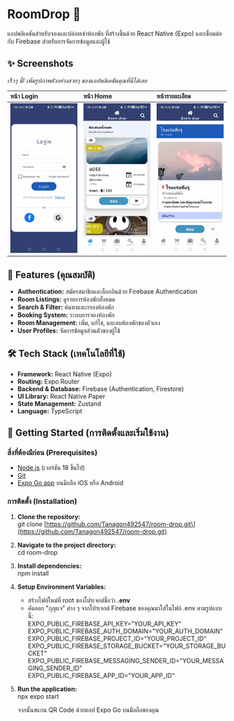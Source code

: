 # **RoomDrop 🏨**

แอปพลิเคชันสำหรับจองและปล่อยเช่าห้องพัก ที่สร้างขึ้นด้วย React Native (Expo) และเชื่อมต่อกับ Firebase สำหรับการจัดการข้อมูลและผู้ใช้

## **✨ Screenshots**

*เร็วๆ นี้\! เพิ่มรูปภาพตัวอย่างสวยๆ ของแอปพลิเคชันคุณที่นี่ได้เลย*

| หน้า Login | หน้า Home | หน้ารายละเอียด |
| :---- | :---- | :---- |
|  <img src="./screenshots/login-screen.jpg" width="200">  |  <img src="./screenshots/home-screen.jpg" width="200">  |  <img src="./screenshots/detail-screen.jpg" width="200">  |

## **🚀 Features (คุณสมบัติ)**

* **Authentication:** สมัครสมาชิกและล็อกอินด้วย Firebase Authentication  
* **Room Listings:** ดูรายการห้องพักทั้งหมด  
* **Search & Filter:** ค้นหาและกรองห้องพัก  
* **Booking System:** ระบบการจองห้องพัก  
* **Room Management:** เพิ่ม, แก้ไข, และลบห้องพักของตัวเอง  
* **User Profiles:** จัดการข้อมูลส่วนตัวของผู้ใช้

## **🛠️ Tech Stack (เทคโนโลยีที่ใช้)**

* **Framework:** React Native (Expo)  
* **Routing:** Expo Router  
* **Backend & Database:** Firebase (Authentication, Firestore)  
* **UI Library:** React Native Paper  
* **State Management:** Zustand  
* **Language:** TypeScript

## **🏁 Getting Started (การติดตั้งและเริ่มใช้งาน)**

### **สิ่งที่ต้องมีก่อน (Prerequisites)**

* [Node.js](https://nodejs.org/) (เวอร์ชัน 18 ขึ้นไป)  
* [Git](https://git-scm.com/)  
* [Expo Go app](https://expo.dev/go) บนมือถือ iOS หรือ Android

### **การติดตั้ง (Installation)**

1. **Clone the repository:**  
   git clone \[https://github.com/Tanagon492547/room-drop.git\](https://github.com/Tanagon492547/room-drop.git)

2. **Navigate to the project directory:**  
   cd room-drop

3. **Install dependencies:**  
   npm install

4. **Setup Environment Variables:**  
   * สร้างไฟล์ใหม่ที่ root ของโปรเจกต์ชื่อว่า **.env**  
   * คัดลอก "กุญแจ" ต่าง ๆ จากโปรเจกต์ Firebase ของคุณมาใส่ในไฟล์ .env ตามรูปแบบนี้:  
     EXPO\_PUBLIC\_FIREBASE\_API\_KEY="YOUR\_API\_KEY"  
     EXPO\_PUBLIC\_FIREBASE\_AUTH\_DOMAIN="YOUR\_AUTH\_DOMAIN"  
     EXPO\_PUBLIC\_FIREBASE\_PROJECT\_ID="YOUR\_PROJECT\_ID"  
     EXPO\_PUBLIC\_FIREBASE\_STORAGE\_BUCKET="YOUR\_STORAGE\_BUCKET"  
     EXPO\_PUBLIC\_FIREBASE\_MESSAGING\_SENDER\_ID="YOUR\_MESSAGING\_SENDER\_ID"  
     EXPO\_PUBLIC\_FIREBASE\_APP\_ID="YOUR\_APP\_ID"

5. **Run the application:**  
   npx expo start

   จากนั้นสแกน QR Code ด้วยแอป Expo Go บนมือถือของคุณ